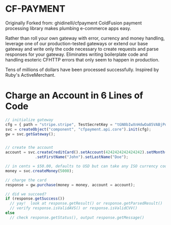 CF-PAYMENT
=========
Originally Forked from: ghidinelli/cfpayment
ColdFusion payment processing library makes plumbing e-commerce apps easy.  

Rather than roll your own gateway with error, currency and money handling, leverage one of our production-tested gateways or extend our base gateway and write only the code necessary to create requests and parse responses for your gateway. Eliminates writing boilerplate code and handling esoteric CFHTTP errors that only seem to happen in production.

Tens of millions of dollars have been processed successfully.  Inspired by Ruby's ActiveMerchant.

Charge an Account in 6 Lines of Code
====================================
```js
// initialize gateway
cfg = { path = "stripe.stripe", TestSecretKey = "tGN0bIwXnHdwOa85VABjPdSn8nWY7G7I" };
svc = createObject("component", "cfpayment.api.core").init(cfg);
gw = svc.getGateway();


// create the account
account = svc.createCreditCard().setAccount(4242424242424242).setMonth(10).setYear(year(now())+1))
             .setFirstName("John").setLastName("Doe");

// in cents = $50.00, defaults to USD but can take any ISO currency code
money = svc.createMoney(5000); 

// charge the card
response = gw.purchase(money = money, account = account);

// did we succeed?
if (response.getSuccess())
  // yay!  look at response.getResult() or response.getParsedResult()
  // verify response.isValidAVS() or response.isValidCVV()
else
  // check response.getStatus(), output response.getMessage()
```

